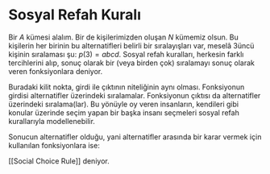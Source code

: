 # Sosyal Refah Kuralı
Bir $A$ kümesi alalım. Bir de kişilerimizden oluşan $N$ kümemiz olsun. Bu kişilerin her birinin bu alternatifleri belirli bir sıralayışları var, meselâ 3üncü kişinin sıralaması şu: $p(3)=abcd$. Sosyal refah kuralları, herkesin farklı tercihlerini alıp, sonuç olarak bir (veya birden çok) sıralamayı sonuç olarak veren fonksiyonlara deniyor.

Buradaki kilit nokta, girdi ile çıktının niteliğinin aynı olması. Fonksiyonun girdisi alternatifler üzerindeki sıralamalar. Fonksiyonun çıktısı da alternatifler üzerindeki sıralama(lar). Bu yönüyle oy veren insanların, kendileri gibi konular üzerinde seçim yapan bir başka insanı seçmeleri sosyal refah kurallarıyla modellenebilir.

Sonucun alternatifler olduğu, yani alternatifler arasında bir karar vermek için kullanılan fonksiyonlara ise:

[[Social Choice Rule]] deniyor.